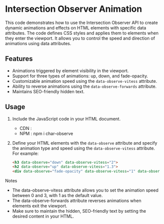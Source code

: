 # Intersection Observer Animation

This code demonstrates how to use the Intersection Observer API to create dynamic animations and effects on HTML elements with specific data attributes. The code defines CSS styles and applies them to elements when they enter the viewport. It allows you to control the speed and direction of animations using data attributes.

## Features

- Animations triggered by element visibility in the viewport.
- Support for three types of animations: up, down, and fade-opacity.
- Customizable animation speed using the `data-observe-vitess` attribute.
- Ability to reverse animations using the `data-observe-forwards` attribute.
- Maintains SEO-friendly hidden text.

## Usage

1. Include the JavaScript code in your HTML document.
   - CDN : <script src="https://cdn.jsdelivr.net/gh/agaoubouzi/observe/script.js"></script>
   - NPM : npm i char-observe

3. Define your HTML elements with the `data-observe` attribute and specify the animation type and speed using the `data-observe-vitess` attribute. For example:

   ```html
   <h3 data-observe="down" data-observe-vitess="2">
   <h2 data-observe="up" data-observe-vitess="1.3">
   <div data-observe="fade-opacity" data-observe-vitess="1" data-observe-forwards="true">

Notes
- The data-observe-vitess attribute allows you to set the animation speed between 0 and 3, with 1 as the default value.
- The data-observe-forwards attribute reverses animations when elements exit the viewport.
- Make sure to maintain the hidden, SEO-friendly text by setting the desired content in your HTML.
